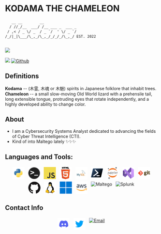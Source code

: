 # KODAMA THE CHAMELEON
```
   __ __        __               
  / //_/__  ___/ /__ ___ _  ___ _
 / ,< / _ \/ _  / _ `/  ' \/ _ `/
/_/|_|\___/\_,_/\_,_/_/_/_/\_,_/ EST. 2022
 
```
<img src="/pics/kodamaChameleon.gif" width="300">  

![](https://visitor-badge.laobi.icu/badge?page_id=kodamaChameleon.kodamaChameleon) [![Github](https://img.shields.io/github/followers/kodamaChameleon?label=Follow&style=social)](https://github.com/kodamaChameleon)

Definitions
------------
**Kodama** -- (木霊, 木魂 or 木魅) spirits in Japanese folklore that inhabit trees.  
**Chameleon** -- a small slow-moving Old World lizard with a prehensile tail, long extensible tongue, protruding eyes that rotate independently, and a highly developed ability to change color.

About
------------
- I am a Cybersecurity Systems Analyst dedicated to advancing the fields of Cyber Threat Intelligence (CTI).
- Kind of into Maltego lately ✨✨✨

Languages and Tools:
------------
<p align="center">
   <img src="https://raw.githubusercontent.com/github/explore/80688e429a7d4ef2fca1e82350fe8e3517d3494d/topics/python/python.png" alt="Python" height="40" style="vertical-align:top; margin:4px">
   <img src="https://raw.githubusercontent.com/github/explore/d92924b1d925bb134e308bd29c9de6c302ed3beb/topics/terminal/terminal.png" alt="Terminal" height="40" style="vertical-align:top; margin:4px">
   <img src="https://raw.githubusercontent.com/github/explore/80688e429a7d4ef2fca1e82350fe8e3517d3494d/topics/javascript/javascript.png" alt="javascript" height="40" style="vertical-align:top; margin:4px">
   <img src="https://raw.githubusercontent.com/github/explore/80688e429a7d4ef2fca1e82350fe8e3517d3494d/topics/html/html.png" alt="html" height="40" style="vertical-align:top; margin:4px">
   <img src="https://raw.githubusercontent.com/github/explore/80688e429a7d4ef2fca1e82350fe8e3517d3494d/topics/mysql/mysql.png" alt="MySQL" height="40" style="vertical-align:top; margin:4px">
   <img src="https://raw.githubusercontent.com/github/explore/80688e429a7d4ef2fca1e82350fe8e3517d3494d/topics/powershell/powershell.png" alt="PowerShell" height="40" style="vertical-align:top; margin:4px">
   <img src="https://raw.githubusercontent.com/github/explore/a4691f04ff219c1c2aa02fc61fda41aa43f1459a/topics/jupyter-notebook/jupyter-notebook.png" alt="Jupyter Notebooks" height="40" style="vertical-align:top; margin:4px">
   <img src="https://raw.githubusercontent.com/github/explore/86c1bd6b4584404882313005cbd1c213cacb16d8/topics/visual-studio/visual-studio.png" alt="Visual Studio" height="40" style="vertical-align:top; margin:4px">
   <img src="https://raw.githubusercontent.com/github/explore/80688e429a7d4ef2fca1e82350fe8e3517d3494d/topics/git/git.png" alt="Git" height="40" style="vertical-align:top; margin:4px">
   <img src="https://raw.githubusercontent.com/github/explore/78df643247d429f6cc873026c0622819ad797942/topics/github/github.png" alt="GitHub" height="40" style="vertical-align:top; margin:4px">
   <img src="https://raw.githubusercontent.com/github/explore/80688e429a7d4ef2fca1e82350fe8e3517d3494d/topics/linux/linux.png" alt="Linux" height="40" style="vertical-align:top; margin:4px">
   <img src="https://raw.githubusercontent.com/github/explore/379d49236d826364be968345e0a085d044108cff/topics/windows/windows.png" alt="Windows" height="40" style="vertical-align:top; margin:4px">
   <img src="https://raw.githubusercontent.com/github/explore/fbceb94436312b6dacde68d122a5b9c7d11f9524/topics/aws/aws.png" alt="AWS" height="40" style="vertical-align:top; margin:4px">
   <img src="https://www.maltego.com/img/maltego-logo/Maltego-Logo-Compact-Greyblue.svg" alt="Maltego" height="40" style="vertical-align:top; margin:4px">
   <img src="https://www.splunk.com/content/dam/splunk2/images/social/D2E-social.jpg" alt="Splunk" height="40" style="vertical-align:top; margin:4px">
</p>


Contact Info
------------
<p align="center">
<a href="https://discord.gg/D59w9g6Ptr"><img src="https://raw.githubusercontent.com/github/explore/2a3ce46f963399611d8e2054bb0ce9a4b539296a/topics/discord/discord.png" alt="Discord" height="40" style="vertical-align:top; margin:4px"></a>
<a href="https://twitter.com/kodamaChameleon"><img src="https://raw.githubusercontent.com/github/explore/80688e429a7d4ef2fca1e82350fe8e3517d3494d/topics/twitter/twitter.png" alt="Twitter" height="40" style="vertical-align:top; margin:4px"></a>
<a href="mailto:contact@kodamachameleon.com"><img src="https://img.icons8.com/?size=2x&id=12580&format=png" alt="Email" height="40" style="vertical-align:top; margin:4px"></a>
</p>
